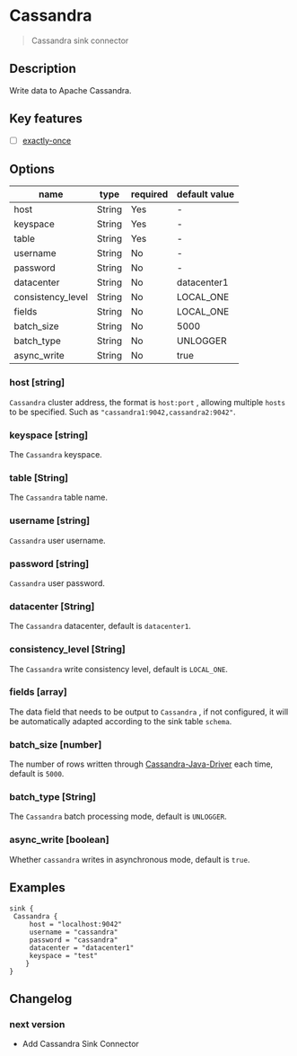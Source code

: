 # Cassandra

> Cassandra sink connector

## Description

Write data to Apache Cassandra.

## Key features

- [ ] [exactly-once](../../concept/connector-v2-features.md)

## Options

|       name        |  type  | required | default value |
|-------------------|--------|----------|---------------|
| host              | String | Yes      | -             |
| keyspace          | String | Yes      | -             |
| table             | String | Yes      | -             |
| username          | String | No       | -             |
| password          | String | No       | -             |
| datacenter        | String | No       | datacenter1   |
| consistency_level | String | No       | LOCAL_ONE     |
| fields            | String | No       | LOCAL_ONE     |
| batch_size        | String | No       | 5000          |
| batch_type        | String | No       | UNLOGGER      |
| async_write       | String | No       | true          |

### host [string]

`Cassandra` cluster address, the format is `host:port` , allowing multiple `hosts` to be specified. Such as
`"cassandra1:9042,cassandra2:9042"`.

### keyspace [string]

The `Cassandra` keyspace.

### table [String]

The `Cassandra` table name.

### username [string]

`Cassandra` user username.

### password [string]

`Cassandra` user password.

### datacenter [String]

The `Cassandra` datacenter, default is `datacenter1`.

### consistency_level [String]

The `Cassandra` write consistency level, default is `LOCAL_ONE`.

### fields [array]

The data field that needs to be output to `Cassandra` , if not configured, it will be automatically adapted
according to the sink table `schema`.

### batch_size [number]

The number of rows written through [Cassandra-Java-Driver](https://github.com/datastax/java-driver) each time,
default is `5000`.

### batch_type [String]

The `Cassandra` batch processing mode, default is `UNLOGGER`.

### async_write [boolean]

Whether `cassandra` writes in asynchronous mode, default is `true`.

## Examples

```hocon
sink {
 Cassandra {
     host = "localhost:9042"
     username = "cassandra"
     password = "cassandra"
     datacenter = "datacenter1"
     keyspace = "test"
    }
}
```

## Changelog

### next version

- Add Cassandra Sink Connector

